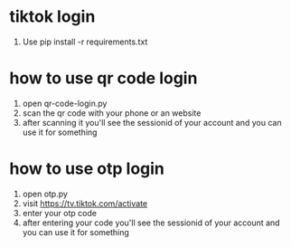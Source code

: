 # tiktok login

1. Use pip install -r requirements.txt

# how to use qr code login

1. open qr-code-login.py
2. scan the qr code with your phone or an website
3. after scanning it you'll see the sessionid of your account and you can use it for something

# how to use otp login

1. open otp.py
2. visit https://tv.tiktok.com/activate
3. enter your otp code
4. after entering your code you'll see the sessionid of your account and you can use it for something
